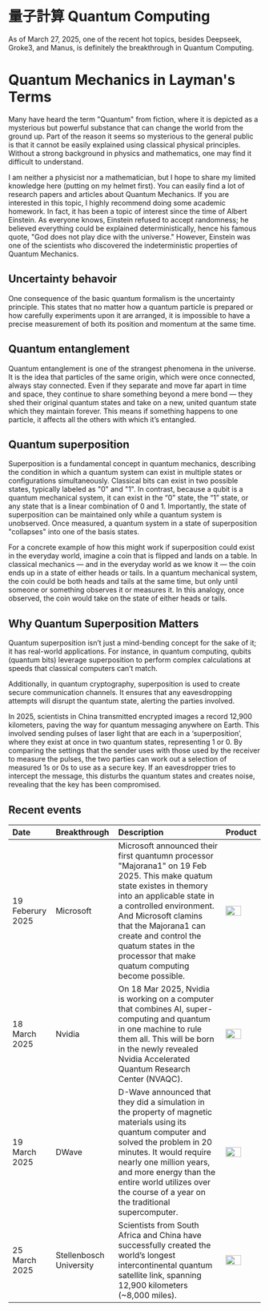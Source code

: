 # 量子計算 Quantum Computing
As of March 27, 2025, one of the recent hot topics, besides Deepseek, Groke3, and Manus, is definitely the breakthrough in Quantum Computing.


# Quantum Mechanics in Layman's Terms
Many have heard the term "Quantum" from fiction, where it is depicted as a mysterious but powerful substance that can change the world from the ground up. Part of the reason it seems so mysterious to the general public is that it cannot be easily explained using classical physical principles. Without a strong background in physics and mathematics, one may find it difficult to understand.

I am neither a physicist nor a mathematician, but I hope to share my limited knowledge here (putting on my helmet first). You can easily find a lot of research papers and articles about Quantum Mechanics. If you are interested in this topic, I highly recommend doing some academic homework. In fact, it has been a topic of interest since the time of Albert Einstein. As everyone knows, Einstein refused to accept randomness; he believed everything could be explained deterministically, hence his famous quote, "God does not play dice with the universe." However, Einstein was one of the scientists who discovered the indeterministic properties of Quantum Mechanics.

## Uncertainty behavoir 
One consequence of the basic quantum formalism is the uncertainty principle. This states that no matter how a quantum particle is prepared or how carefully experiments upon it are arranged, it is impossible to have a precise measurement of both its position and momentum at the same time.

## Quantum entanglement
Quantum entanglement is one of the strangest phenomena in the universe. It is the idea that particles of the same origin, which were once connected, always stay connected. Even if they separate and move far apart in time and space, they continue to share something beyond a mere bond — they shed their original quantum states and take on a new, united quantum state which they maintain forever. This means if something happens to one particle, it affects all the others with which it’s entangled.

## Quantum superposition
Superposition is a fundamental concept in quantum mechanics, describing the condition in which a quantum system can exist in multiple states or configurations simultaneously. Classical bits can exist in two possible states, typically labeled as "0" and "1". In contrast, because a qubit is a quantum mechanical system, it can exist in the “0” state, the “1” state, or any state that is a linear combination of 0 and 1. Importantly, the state of superposition can be maintained only while a quantum system is unobserved. Once measured, a quantum system in a state of superposition "collapses" into one of the basis states.

For a concrete example of how this might work if superposition could exist in the everyday world, imagine a coin that is flipped and lands on a table. In classical mechanics — and in the everyday world as we know it — the coin ends up in a state of either heads or tails. In a quantum mechanical system, the coin could be both heads and tails at the same time, but only until someone or something observes it or measures it. In this analogy, once observed, the coin would take on the state of either heads or tails.

## Why Quantum Superposition Matters
Quantum superposition isn’t just a mind-bending concept for the sake of it; it has real-world applications. For instance, in quantum computing, qubits (quantum bits) leverage superposition to perform complex calculations at speeds that classical computers can’t match.

Additionally, in quantum cryptography, superposition is used to create secure communication channels. It ensures that any eavesdropping attempts will disrupt the quantum state, alerting the parties involved.

In 2025, scientists in China transmitted encrypted images a record 12,900 kilometers, paving the way for quantum messaging anywhere on Earth. This involved sending pulses of laser light that are each in a ‘superposition’, where they exist at once in two quantum states, representing 1 or 0. By comparing the settings that the sender uses with those used by the receiver to measure the pulses, the two parties can work out a selection of measured 1s or 0s to use as a secure key. If an eavesdropper tries to intercept the message, this disturbs the quantum states and creates noise, revealing that the key has been compromised.

## Recent events
| Date | Breakthrough | Description | Product |
| :------- | :---------------- | :------- | :---- |
| 19 Feberury 2025 | Microsoft | Microsoft announced their first quantumn processor "Majorana1" on 19 Feb 2025.  This make quatum state existes in themory into an applicable state in a controlled environment.  And Microsoft clamins that the Majorana1 can create and control the quatum states in the processor that make quatum computing become possible. | <img src="https://github.com/user-attachments/assets/d9911d5f-396f-460d-a253-c790b5e6351e" width=70% height=70%>
| 18 March 2025 | Nvidia | On 18 Mar 2025, Nvidia is working on a computer that combines AI, super-computing and quantum in one machine to rule them all. This will be born in the newly revealed Nvidia Accelerated Quantum Research Center (NVAQC). | <img src="https://github.com/user-attachments/assets/9bacc7e8-5eb7-47f2-8421-83bed764a4b5" width=70% height=70%> |
| 19 March 2025 | DWave | D-Wave announced that they did a simulation in the property of magnetic materials using its quantum computer and solved the problem in 20 minutes.  It would require nearly one million years, and more energy than the entire world utilizes over the course of a year on the traditional supercomputer. | <img src="https://github.com/user-attachments/assets/f71959c6-b2f6-4ce8-a223-52beb588cc44"  width=70% height=70%> |
| 25 March 2025 | Stellenbosch University | Scientists from South Africa and China have successfully created the world’s longest intercontinental quantum satellite link, spanning 12,900 kilometers (~8,000 miles).  | <img src="https://github.com/user-attachments/assets/fa7e6375-0760-4fbc-9e55-7e5e451b0775"  width=70% height=70%> |

